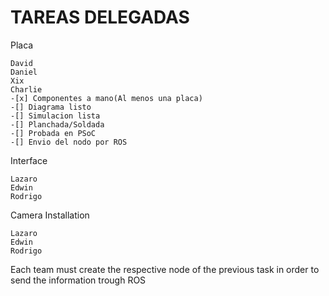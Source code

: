 # TAREAS DELEGADAS

Placa
```
David
Daniel
Xix
Charlie
-[x] Componentes a mano(Al menos una placa)
-[] Diagrama listo
-[] Simulacion lista
-[] Planchada/Soldada
-[] Probada en PSoC
-[] Envio del nodo por ROS 
```

Interface
```
Lazaro
Edwin
Rodrigo
```

Camera Installation
```
Lazaro
Edwin
Rodrigo
```

Each team must create the respective node of the previous task in order to send the information
trough ROS
